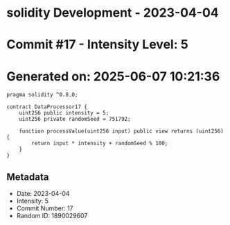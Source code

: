 ﻿# solidity Development - 2023-04-04
# Commit #17 - Intensity Level: 5
# Generated on: 2025-06-07 10:21:36
```solidity
pragma solidity ^0.8.0;

contract DataProcessor17 {
    uint256 public intensity = 5;
    uint256 private randomSeed = 751792;

    function processValue(uint256 input) public view returns (uint256) {
        return input * intensity + randomSeed % 100;
    }
}
```
## Metadata
- Date: 2023-04-04
- Intensity: 5
- Commit Number: 17
- Random ID: 1890029607

